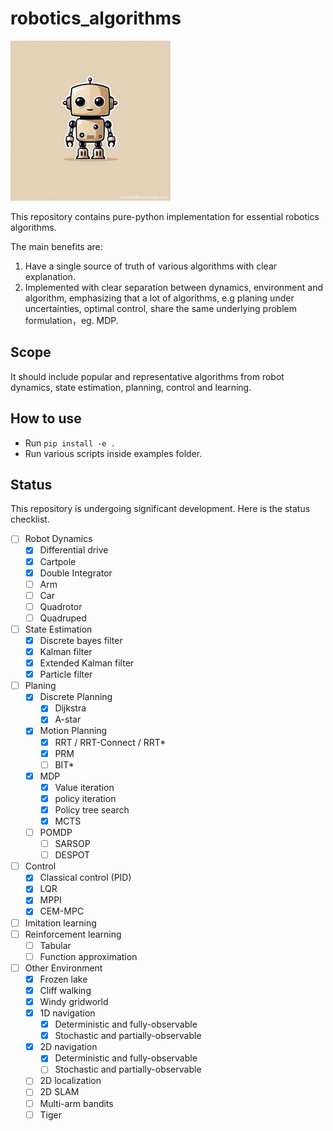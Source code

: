 # robotics_algorithms

![logo](/doc/logo.jpg "logo")

This repository contains pure-python implementation for essential robotics algorithms.

The main benefits are:
1. Have a single source of truth of various algorithms with clear explanation.
2. Implemented with clear separation between dynamics, environment and algorithm, emphasizing that a lot of algorithms, e.g planing under uncertainties, optimal control, share the same underlying problem formulation，eg. MDP.

## Scope

It should include popular and representative algorithms from robot dynamics, state estimation, planning, control and
learning.

## How to use

- Run `pip install -e .`
- Run various scripts inside examples folder.

## Status
This repository is undergoing significant development. Here is the status checklist.

- [ ] Robot Dynamics
  - [x] Differential drive
  - [x] Cartpole
  - [x] Double Integrator
  - [ ] Arm
  - [ ] Car
  - [ ] Quadrotor
  - [ ] Quadruped
- [ ] State Estimation
  - [x] Discrete bayes filter
  - [x] Kalman filter
  - [x] Extended Kalman filter
  - [x] Particle filter
- [ ] Planing
  - [x] Discrete Planning
    - [x] Dijkstra
    - [x] A-star
  - [x] Motion Planning
    - [x] RRT / RRT-Connect / RRT*
    - [x] PRM
    - [ ] BIT*
  - [x] MDP
    - [x] Value iteration
    - [x] policy iteration
    - [x] Policy tree search
    - [x] MCTS
  - [ ] POMDP
    - [ ] SARSOP
    - [ ] DESPOT
- [ ] Control
  - [x] Classical control (PID)
  - [x] LQR
  - [x] MPPI
  - [x] CEM-MPC
- [ ] Imitation learning
- [ ] Reinforcement learning
  - [ ] Tabular
  - [ ] Function approximation
- [ ] Other Environment
  - [x] Frozen lake
  - [x] Cliff walking
  - [x] Windy gridworld
  - [x] 1D navigation
    - [x] Deterministic and fully-observable
    - [x] Stochastic and partially-observable
  - [x] 2D navigation
    - [x] Deterministic and fully-observable
    - [ ] Stochastic and partially-observable
  - [ ] 2D localization
  - [ ] 2D SLAM
  - [ ] Multi-arm bandits
  - [ ] Tiger
